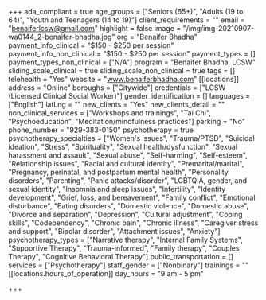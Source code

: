+++
ada_compliant = true
age_groups = ["Seniors (65+)", "Adults (19 to 64)", "Youth and Teenagers (14 to 19)"]
client_requirements = ""
email = "benaiferlcsw@gmail.com"
highlight = false
image = "/img/img-20210907-wa0144_2-benaifer-bhadha.jpg"
org = "Benaifer Bhadha"
payment_info_clinical = "$150 - $250 per session"
payment_info_non_clinical = "$150 - $250 per session"
payment_types = []
payment_types_non_clinical = ["N/A"]
program = "Benaifer Bhadha, LCSW"
sliding_scale_clinical = true
sliding_scale_non_clinical = true
tags = []
telehealth = "Yes"
website = "www.benaiferbhadha.com"
[[locations]]
address = "Online"
boroughs = ["Citywide"]
credentials = ["LCSW (Licensed Clinical Social Worker)"]
gender_identification = []
languages = ["English"]
latLng = ""
new_clients = "Yes"
new_clients_detail = ""
non_clinical_services = ["Workshops and trainings", "Tai Chi", "Psychoeducation", "Meditation/mindfulness practices"]
parking = "No"
phone_number = "929-383-0150"
psychotherapy = true
psychotherapy_specialties = ["Women's issues", "Trauma/PTSD", "Suicidal ideation", "Stress", "Spirituality", "Sexual health/dysfunction", "Sexual harassment and assault", "Sexual abuse", "Self-harming", "Self-esteem", "Relationship issues", "Racial and cultural identity", "Premarital/marital", "Pregnancy, perinatal, and postpartum mental health", "Personality disorders", "Parenting", "Panic attacks/disorder", "LGBTQIA, gender, and sexual identity", "Insomnia and sleep issues", "Infertility", "Identity development", "Grief, loss, and bereavement", "Family conflict", "Emotional disturbance", "Eating disorders", "Domestic violence", "Domestic abuse", "Divorce and separation", "Depression", "Cultural adjustment", "Coping skills", "Codependency", "Chronic pain", "Chronic illness", "Caregiver stress and support", "Bipolar disorder", "Attachment issues", "Anxiety"]
psychotherapy_types = ["Narrative therapy", "Internal Family Systems", "Supportive Therapy", "Trauma-informed", "Family therapy", "Couples Therapy", "Cognitive Behavioral Therapy"]
public_transportation = []
services = ["Psychotherapy"]
staff_gender = ["Nonbinary"]
trainings = ""
[[locations.hours_of_operation]]
day_hours = "9 am - 5 pm"

+++
